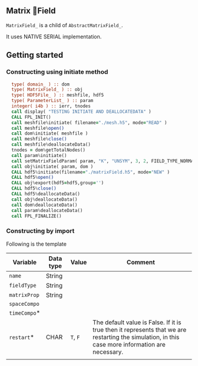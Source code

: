 ## Matrix Field



`MatrixField_` is a child of `AbstractMatrixField_`.

It uses NATIVE SERIAL implementation.



## Getting started



### Constructing using initiate method



```fortran
  type( domain_ ) :: dom
  type( MatrixField_ ) :: obj
  type( HDF5File_ ) :: meshfile, hdf5
  type( ParameterList_ ) :: param
  integer( i4b ) :: ierr, tnodes
  call display( "TESTING INITIATE AND DEALLOCATEDATA" )
  CALL FPL_INIT()
  call meshfile%initiate( filename="./mesh.h5", mode="READ" )
  call meshfile%open()
  call dom%initiate( meshfile )
  call meshfile%close()
  call meshfile%deallocateData()
  tnodes = dom%getTotalNodes()
  call param%initiate()
  call setMatrixFieldParam( param, "K", "UNSYM", 3, 2, FIELD_TYPE_NORMAL )
  call obj%initiate( param, dom )
  CALL hdf5%initiate(filename="./matrixField.h5", mode="NEW" )
  CALL hdf5%open()
  CALL obj%export(hdf5=hdf5,group='')
  CALL hdf5%close()
  CALL hdf5%deallocateData()
  call obj%deallocateData()
  call dom%deallocateData()
  call param%deallocateData()
  call FPL_FINALIZE()
```



 



### Constructing by import



Following is the template



| Variable     | Data type | Value    | Comment                                                      |
| ------------ | --------- | -------- | ------------------------------------------------------------ |
| `name`       | String    |          |                                                              |
| `fieldType`  | String    |          |                                                              |
| `matrixProp` | String    |          |                                                              |
| `spaceCompo` |           |          |                                                              |
| `timeCompo`* |           |          |                                                              |
| `restart`*   | CHAR      | `T`, `F` | The default value is False. If it is true then it represents that we are restarting the simulation, in this case more information are necessary. |
|              |           |          |                                                              |


